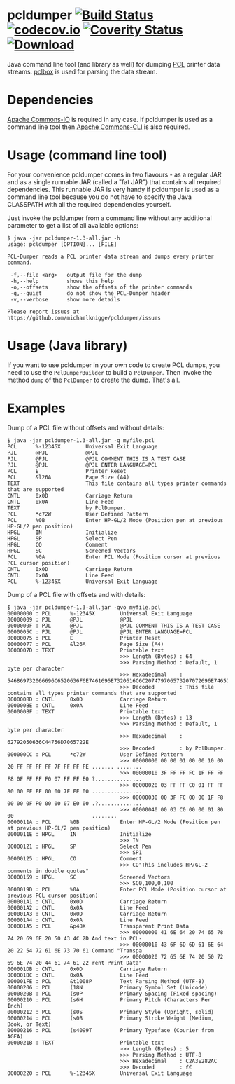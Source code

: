 # pcldumper [![Build Status](https://travis-ci.org/michaelknigge/pcldumper.svg?branch=master)](https://travis-ci.org/michaelknigge/pcldumper) [![codecov.io](https://codecov.io/github/michaelknigge/pcldumper/coverage.svg?branch=master)](https://codecov.io/github/michaelknigge/pcldumper?branch=master) [![Coverity Status](https://scan.coverity.com/projects/11868/badge.svg)](https://scan.coverity.com/projects/11868) [![Download](https://api.bintray.com/packages/michaelknigge/maven/pcldumper/images/download.svg) ](https://bintray.com/michaelknigge/maven/pcldumper/_latestVersion)

Java command line tool (and library as well) for dumping [PCL](https://en.wikipedia.org/wiki/Printer_Command_Language) printer data streams. [pclbox](https://github.com/michaelknigge/pclbox) is used for parsing the data stream.

# Dependencies
[Apache Commons-IO](http://commons.apache.org/proper/commons-io/) is required in any case. If pcldumper is used as a command line tool then [Apache Commons-CLI](http://commons.apache.org/proper/commons-cli/) is also required.

# Usage (command line tool)
For your convenience pcldumper comes in two flavours - as a regular JAR and as a single runnable JAR (called a "fat JAR") that contains all required dependencies. This runnable JAR is very handy if pcldumper is used as a command line tool because you do not have to specify the Java CLASSPATH with all the required dependencies yourself.

Just invoke the pcldumper from a command line without any additional parameter to get a list of all available options:

```
$ java -jar pcldumper-1.3-all.jar -h
usage: pcldumper [OPTION]... [FILE]

PCL-Dumper reads a PCL printer data stream and dumps every printer
command.

 -f,--file <arg>   output file for the dump
 -h,--help         shows this help
 -o,--offsets      show the offsets of the printer commands
 -q,--quiet        do not show the PCL-Dumper header
 -v,--verbose      show more details

Please report issues at https://github.com/michaelknigge/pcldumper/issues
```

# Usage (Java library)
If you want to use pcldumper in your own code to create PCL dumps, you need to use the `PclDumperBuilder` to build a `PclDumper`. Then invoke the method `dump` of the `PclDumper` to create the dump. That's all.

# Examples
Dump of a PCL file without offsets and without details:

```
$ java -jar pcldumper-1.3-all.jar -q myfile.pcl
PCL      %-12345X        Universal Exit Language
PJL      @PJL            @PJL
PJL      @PJL            @PJL COMMENT THIS IS A TEST CASE
PJL      @PJL            @PJL ENTER LANGUAGE=PCL
PCL      E               Printer Reset
PCL      &l26A           Page Size (A4)
TEXT                     This file contains all types printer commands that are supported
CNTL     0x0D            Carriage Return
CNTL     0x0A            Line Feed
TEXT                     by PclDumper.
PCL      *c72W           User Defined Pattern
PCL      %0B             Enter HP-GL/2 Mode (Position pen at previous HP-GL/2 pen position)
HPGL     IN              Initialize
HPGL     SP              Select Pen
HPGL     CO              Comment
HPGL     SC              Screened Vectors
PCL      %0A             Enter PCL Mode (Position cursor at previous PCL cursor position)
CNTL     0x0D            Carriage Return
CNTL     0x0A            Line Feed
PCL      %-12345X        Universal Exit Language
```

Dump of a PCL file with offsets and with details:

```
$ java -jar pcldumper-1.3-all.jar -qvo myfile.pcl
00000000 : PCL      %-12345X        Universal Exit Language
00000009 : PJL      @PJL            @PJL
0000000F : PJL      @PJL            @PJL COMMENT THIS IS A TEST CASE
0000005C : PJL      @PJL            @PJL ENTER LANGUAGE=PCL
00000075 : PCL      E               Printer Reset
00000077 : PCL      &l26A           Page Size (A4)
0000007D : TEXT                     Printable text
                                    >>> Length (Bytes) : 64
                                    >>> Parsing Method : Default, 1 byte per character
                                    >>> Hexadecimal    : 546869732066696C6520636F6E7461696E7320616C6C207479706573207072696E74657220636F6D6D616E647320746861742061726520737570706F72746564
                                    >>> Decoded        : This file contains all types printer commands that are supported
000000BD : CNTL     0x0D            Carriage Return
000000BE : CNTL     0x0A            Line Feed
000000BF : TEXT                     Printable text
                                    >>> Length (Bytes) : 13
                                    >>> Parsing Method : Default, 1 byte per character
                                    >>> Hexadecimal    : 62792050636C44756D7065722E
                                    >>> Decoded        : by PclDumper.
000000CC : PCL      *c72W           User Defined Pattern
                                    >>> 00000000 00 00 01 00 00 10 00 20 FF FF FF FF 7F FF FF FE ....... ........
                                    >>> 00000010 3F FF FF FC 1F FF FF F8 0F FF FF F0 07 FF FF E0 ?...............
                                    >>> 00000020 03 FF FF C0 01 FF FF 80 00 FF FF 00 00 7F FE 00 ................
                                    >>> 00000030 00 3F FC 00 00 1F F8 00 00 0F F0 00 00 07 E0 00 .?..............
                                    >>> 00000040 00 03 C0 00 00 01 80 00                         ........
0000011A : PCL      %0B             Enter HP-GL/2 Mode (Position pen at previous HP-GL/2 pen position)
0000011E : HPGL     IN              Initialize
                                    >>> IN
00000121 : HPGL     SP              Select Pen
                                    >>> SP1
00000125 : HPGL     CO              Comment
                                    >>> CO"This includes HP/GL-2 comments in double quotes"
00000159 : HPGL     SC              Screened Vectors
                                    >>> SC0,100,0,100
0000019D : PCL      %0A             Enter PCL Mode (Position cursor at previous PCL cursor position)
000001A1 : CNTL     0x0D            Carriage Return
000001A2 : CNTL     0x0A            Line Feed
000001A3 : CNTL     0x0D            Carriage Return
000001A4 : CNTL     0x0A            Line Feed
000001A5 : PCL      &p48X           Transparent Print Data
                                    >>> 00000000 41 6E 64 20 74 65 78 74 20 69 6E 20 50 43 4C 2D And text in PCL-
                                    >>> 00000010 43 6F 6D 6D 61 6E 64 20 22 54 72 61 6E 73 70 61 Command "Transpa
                                    >>> 00000020 72 65 6E 74 20 50 72 69 6E 74 20 44 61 74 61 22 rent Print Data"
000001DB : CNTL     0x0D            Carriage Return
000001DC : CNTL     0x0A            Line Feed
000001FE : PCL      &t1008P         Text Parsing Method (UTF-8)
00000206 : PCL      (18N            Primary Symbol Set (Unicode)
0000020B : PCL      (s0P            Primary Spacing (Fixed spacing)
00000210 : PCL      (s6H            Primary Pitch (Characters Per Inch)
00000212 : PCL      (s0S            Primary Style (Upright, solid)
00000214 : PCL      (s0B            Primary Stroke Weight (Medium, Book, or Text)
00000216 : PCL      (s4099T         Primary Typeface (Courier from AGFA)
0000021B : TEXT                     Printable text
                                    >>> Length (Bytes) : 5
                                    >>> Parsing Method : UTF-8
                                    >>> Hexadecimal    : C2A3E282AC
                                    >>> Decoded        : £€
00000220 : PCL      %-12345X        Universal Exit Language
```
